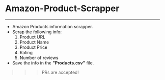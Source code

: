 # Amazon-Product-Scrapper
---

- Amazon Products information scrapper.
- Scrap the following info:
  1) Product URL
  2) Product Name
  3) Product Price
  4) Rating
  5) Number of reviews
- Save the info in the <b>"Products.csv"</b> file.
 
 >>> PRs are accepted!
